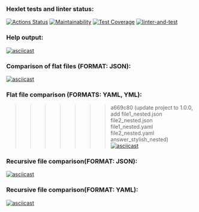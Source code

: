 ### Hexlet tests and linter status:
[![Actions Status](https://github.com/Trankvill/python-project-50/workflows/hexlet-check/badge.svg)](https://github.com/Trankvill/python-project-50/actions)
[![Maintainability](https://api.codeclimate.com/v1/badges/7d4af378826c3552b926/maintainability)](https://codeclimate.com/github/Trankvill/python-project-50/maintainability)
[![Test Coverage](https://api.codeclimate.com/v1/badges/7d4af378826c3552b926/test_coverage)](https://codeclimate.com/github/Trankvill/python-project-50/test_coverage)
[![linter-and-test](https://github.com/Trankvill/python-project-50/actions/workflows/linter-and-test.yml/badge.svg)](https://github.com/Trankvill/python-project-50/actions/workflows/linter-and-test.yml)

### Help output:
[![asciicast](https://asciinema.org/a/WdmG6G6d1cDVk3SIFNfpjxcy6.svg)](https://asciinema.org/a/WdmG6G6d1cDVk3SIFNfpjxcy6)

### Comparison of flat files (FORMAT: JSON):
[![asciicast](https://asciinema.org/a/YCJ7YK4InOiucts38SDvAghQm.svg)](https://asciinema.org/a/YCJ7YK4InOiucts38SDvAghQm)

### Flat file comparison (FORMATS: YAML, YML):
>>>>>>> a669c80 (update project to 1.0.0, add file1_nested.json file2_nested.json file1_nested.yaml file2_nested.yaml answer_stylish_nested)
[![asciicast](https://asciinema.org/a/SCGHFGtLfBNVip5Vyywcblwip.svg)](https://asciinema.org/a/SCGHFGtLfBNVip5Vyywcblwip)

### Recursive file comparison(FORMAT: JSON):
[![asciicast](https://asciinema.org/a/86cvPE45GuX4mTzjJyrOFeDuS.svg)](https://asciinema.org/a/86cvPE45GuX4mTzjJyrOFeDuS)

### Recursive file comparison(FORMAT: YAML):
[![asciicast](https://asciinema.org/a/ZFxD90goMVC2YweGXLB5xHVBE.svg)](https://asciinema.org/a/ZFxD90goMVC2YweGXLB5xHVBE)
